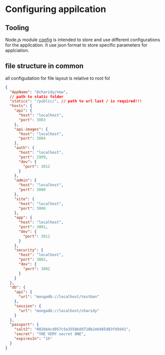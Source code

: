 # Configuring appilcation

## Tooling

Node.js module [config](https://www.npmjs.com/package/config) is intended to store and use different configurations for the appilcation. It use json format to store specific parameters for applciation.

## file structure in common

all configudation for file layout is relative to root fol

```json
{
  "AppName": "@charidy/new",
  // path to static folder
  "statics": "/public/", // path to url last / is required!!!
  "hosts": {
    "api": {
      "host": "localhost",
      "port": 3003
    },
    "api-images": {
      "host": "localhost",
      "port": 3004
    },
    "auth": {
      "host": "localhost",
      "port": 2999,
      "dev": {
        "port": 3012
      }
    },
    "admin": {
      "host": "localhost",
      "port": 3000
    },
    "site": {
      "host": "localhost",
      "port": 3000
    },
    "app": {
      "host": "localhost",
      "port": 3001,
      "dev": {
        "port": 3011
      }
    },
    "security": {
      "host": "localhost",
      "port": 3002,
      "dev": {
        "port": 3002
      }
    }
  },
  "db": {
    "api": {
      "url": "mongodb://localhost/testGen"
    },
    "session": {
      "url": "mongodb://localhost/charidy"
    }
  },
  "passport": {
    "salt2": "002bb4cd957c5e35586dd710b2eb485d83fd5641",
    "secret": "THE VERY secret ONE",
    "expiresIn": "1h"
  }
}
```



